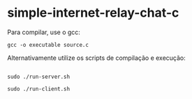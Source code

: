 # simple-internet-relay-chat-c

Para compilar, use o gcc:

```
gcc -o executable source.c
```

Alternativamente utilize os scripts de compilação e execução:

```

sudo ./run-server.sh

sudo ./run-client.sh

```